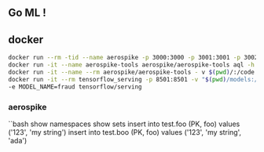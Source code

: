 ## Go ML !


## docker 
```bash
docker run --rm -tid --name aerospike -p 3000:3000 -p 3001:3001 -p 3002:3002 -p 3003:3003 aerospike/aerospike-server
docker run -it --name aerospike-tools aerospike/aerospike-tools aql -h 172.17.0.2
docker run -it --name --rm aerospike/aerospike-tools - v $(pwd)/:/code aql
docker run -it --rm tensorflow_serving -p 8501:8501 -v "$(pwd)/models:/models" \
-e MODEL_NAME=fraud tensorflow/serving

```

### aerospike
``bash
show namespaces 
show sets
insert into test.foo (PK, foo) values ('123', 'my string')
insert into test.boo (PK, foo) values ('123', 'my string', 'ada')
```